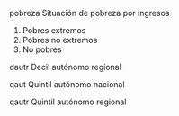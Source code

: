 pobreza	Situación de pobreza por ingresos

1. Pobres extremos
2. Pobres no extremos
3. No pobres

dautr	Decil autónomo regional

qaut	Quintil autónomo nacional

qautr	Quintil autónomo regional
